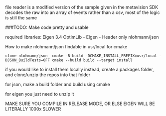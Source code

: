 file reader is a modified version of the sample given in the metavision SDK
decodes the raw into an array of events rather than a csv, most of the logic is still the same

###TODO: Make code pretty and usable

required libraries:
Eigen 3.4
OptimLib - Eigen - Header only 
nlohmann/json


How to make nlohmann/json findable in usr/local for cmake

`
clone nlohmann/json 
cmake -B build -DCMAKE_INSTALL_PREFIX=usr/local -DJSON_BuildTests=OFF
cmake --build build --target install
`

if you would like to install them locally instead, create a packages folder, and clone/unzip the repos into that folder

for json, make a build folder and build using cmake

for eigen you just need to unzip it

MAKE SURE YOU COMPILE IN RELEASE MODE, OR ELSE EIGEN WILL BE LITERALLY 1000x SLOWER
